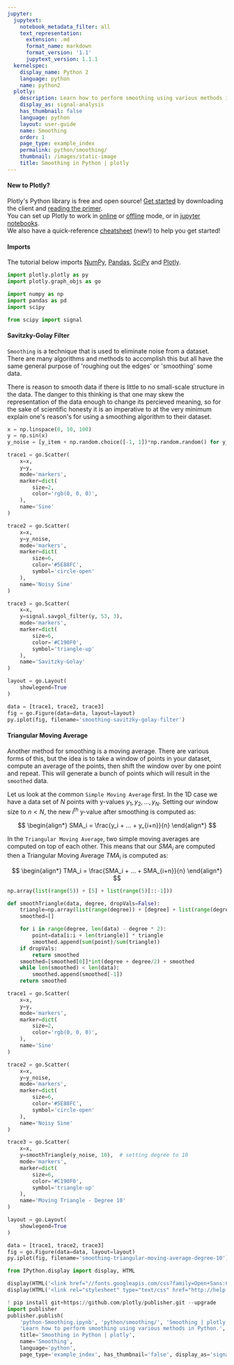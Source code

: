 ```yaml
---
jupyter:
  jupytext:
    notebook_metadata_filter: all
    text_representation:
      extension: .md
      format_name: markdown
      format_version: '1.1'
      jupytext_version: 1.1.1
  kernelspec:
    display_name: Python 2
    language: python
    name: python2
  plotly:
    description: Learn how to perform smoothing using various methods in Python.
    display_as: signal-analysis
    has_thumbnail: false
    language: python
    layout: user-guide
    name: Smoothing
    order: 1
    page_type: example_index
    permalink: python/smoothing/
    thumbnail: /images/static-image
    title: Smoothing in Python | plotly
---
```


#### New to Plotly?
Plotly's Python library is free and open source! [Get started](https://plot.ly/python/getting-started/) by downloading the client and [reading the primer](https://plot.ly/python/getting-started/).
<br>You can set up Plotly to work in [online](https://plot.ly/python/getting-started/#initialization-for-online-plotting) or [offline](https://plot.ly/python/getting-started/#initialization-for-offline-plotting) mode, or in [jupyter notebooks](https://plot.ly/python/getting-started/#start-plotting-online).
<br>We also have a quick-reference [cheatsheet](https://images.plot.ly/plotly-documentation/images/python_cheat_sheet.pdf) (new!) to help you get started!


#### Imports
The tutorial below imports [NumPy](http://www.numpy.org/), [Pandas](https://plot.ly/pandas/intro-to-pandas-tutorial/), [SciPy](https://www.scipy.org/) and [Plotly](https://plot.ly/python/getting-started/).

```python
import plotly.plotly as py
import plotly.graph_objs as go

import numpy as np
import pandas as pd
import scipy

from scipy import signal
```

#### Savitzky-Golay Filter
`Smoothing` is a technique that is used to eliminate noise from a dataset. There are many algorithms and methods to accomplish this but all have the same general purpose of 'roughing out the edges' or 'smoothing' some data.

There is reason to smooth data if there is little to no small-scale structure in the data. The danger to this thinking is that one may skew the representation of the data enough to change its percieved meaning, so for the sake of scientific honesty it is an imperative to at the very minimum explain one's reason's for using a smoothing algorithm to their dataset.

```python
x = np.linspace(0, 10, 100)
y = np.sin(x)
y_noise = [y_item + np.random.choice([-1, 1])*np.random.random() for y_item in y]

trace1 = go.Scatter(
    x=x,
    y=y,
    mode='markers',
    marker=dict(
        size=2,
        color='rgb(0, 0, 0)',
    ),
    name='Sine'
)

trace2 = go.Scatter(
    x=x,
    y=y_noise,
    mode='markers',
    marker=dict(
        size=6,
        color='#5E88FC',
        symbol='circle-open'
    ),
    name='Noisy Sine'
)

trace3 = go.Scatter(
    x=x,
    y=signal.savgol_filter(y, 53, 3),
    mode='markers',
    marker=dict(
        size=6,
        color='#C190F0',
        symbol='triangle-up'
    ),
    name='Savitzky-Golay'
)

layout = go.Layout(
    showlegend=True
)

data = [trace1, trace2, trace3]
fig = go.Figure(data=data, layout=layout)
py.iplot(fig, filename='smoothing-savitzky-golay-filter')
```

#### Triangular Moving Average

Another method for smoothing is a moving average. There are various forms of this, but the idea is to take a window of points in your dataset, compute an average of the points, then shift the window over by one point and repeat. This will generate a bunch of points which will result in the `smoothed` data.

Let us look at the common `Simple Moving Average` first. In the 1D case we have a data set of $N$ points with y-values $y_1, y_2, ..., y_N$. Setting our window size to $n < N$, the new $i^{th}$ y-value after smoothing is computed as:

$$
\begin{align*}
SMA_i = \frac{y_i + ... + y_{i+n}}{n}
\end{align*}
$$

In the `Triangular Moving Average`, two simple moving averages are computed on top of each other. This means that our $SMA_i$ are computed then a Triangular Moving Average $TMA_i$ is computed as:

$$
\begin{align*}
TMA_i = \frac{SMA_i + ... + SMA_{i+n}}{n}
\end{align*}
$$

```python
np.array(list(range(5)) + [5] + list(range(5)[::-1]))
```

```python
def smoothTriangle(data, degree, dropVals=False):
    triangle=np.array(list(range(degree)) + [degree] + list(range(degree)[::-1])) + 1
    smoothed=[]

    for i in range(degree, len(data) - degree * 2):
        point=data[i:i + len(triangle)] * triangle
        smoothed.append(sum(point)/sum(triangle))
    if dropVals:
        return smoothed
    smoothed=[smoothed[0]]*int(degree + degree/2) + smoothed
    while len(smoothed) < len(data):
        smoothed.append(smoothed[-1])
    return smoothed

trace1 = go.Scatter(
    x=x,
    y=y,
    mode='markers',
    marker=dict(
        size=2,
        color='rgb(0, 0, 0)',
    ),
    name='Sine'
)

trace2 = go.Scatter(
    x=x,
    y=y_noise,
    mode='markers',
    marker=dict(
        size=6,
        color='#5E88FC',
        symbol='circle-open'
    ),
    name='Noisy Sine'
)

trace3 = go.Scatter(
    x=x,
    y=smoothTriangle(y_noise, 10),  # setting degree to 10
    mode='markers',
    marker=dict(
        size=6,
        color='#C190F0',
        symbol='triangle-up'
    ),
    name='Moving Triangle - Degree 10'
)

layout = go.Layout(
    showlegend=True
)

data = [trace1, trace2, trace3]
fig = go.Figure(data=data, layout=layout)
py.iplot(fig, filename='smoothing-triangular-moving-average-degree-10')
```

```python
from IPython.display import display, HTML

display(HTML('<link href="//fonts.googleapis.com/css?family=Open+Sans:600,400,300,200|Inconsolata|Ubuntu+Mono:400,700" rel="stylesheet" type="text/css" />'))
display(HTML('<link rel="stylesheet" type="text/css" href="http://help.plot.ly/documentation/all_static/css/ipython-notebook-custom.css">'))

! pip install git+https://github.com/plotly/publisher.git --upgrade
import publisher
publisher.publish(
    'python-Smoothing.ipynb', 'python/smoothing/', 'Smoothing | plotly',
    'Learn how to perform smoothing using various methods in Python.',
    title='Smoothing in Python | plotly',
    name='Smoothing',
    language='python',
    page_type='example_index', has_thumbnail='false', display_as='signal-analysis', order=1)
```

```python

```
